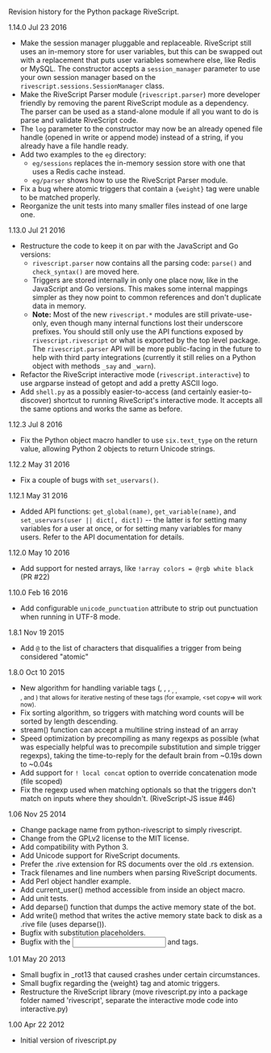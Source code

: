 Revision history for the Python package RiveScript.

1.14.0  Jul 23 2016
  - Make the session manager pluggable and replaceable. RiveScript still uses
    an in-memory store for user variables, but this can be swapped out with a
    replacement that puts user variables somewhere else, like Redis or MySQL.
    The constructor accepts a `session_manager` parameter to use your own
    session manager based on the `rivescript.sessions.SessionManager` class.
  - Make the RiveScript Parser module (`rivescript.parser`) more developer
    friendly by removing the parent RiveScript module as a dependency. The
    parser can be used as a stand-alone module if all you want to do is parse
    and validate RiveScript code.
  - The `log` parameter to the constructor may now be an already opened file
    handle (opened in write or append mode) instead of a string, if you already
    have a file handle ready.
  - Add two examples to the `eg` directory:
    - `eg/sessions` replaces the in-memory session store with one that uses
      a Redis cache instead.
    - `eg/parser` shows how to use the RiveScript Parser module.
  - Fix a bug where atomic triggers that contain a `{weight}` tag were unable
    to be matched properly.
  - Reorganize the unit tests into many smaller files instead of one large one.

1.13.0  Jul 21 2016
  - Restructure the code to keep it on par with the JavaScript and Go versions:
    - `rivescript.parser` now contains all the parsing code:
      `parse()` and `check_syntax()` are moved here.
    - Triggers are stored internally in only one place now, like in the
      JavaScript and Go versions. This makes some internal mappings simpler as
      they now point to common references and don't duplicate data in memory.
    - **Note:** Most of the new `rivescript.*` modules are still
      private-use-only, even though many internal functions lost their
      underscore prefixes. You should still only use the API functions exposed
      by `rivescript.rivescript` or what is exported by the top level package.
      The `rivescript.parser` API will be more public-facing in the future to
      help with third party integrations (currently it still relies on a Python
      object with methods `_say` and `_warn`).
  - Refactor the RiveScript interactive mode (`rivescript.interactive`) to use
    argparse instead of getopt and add a pretty ASCII logo.
  - Add `shell.py` as a possibly easier-to-access (and certainly
    easier-to-discover) shortcut to running RiveScript's interactive mode.
    It accepts all the same options and works the same as before.

1.12.3  Jul 8 2016
  - Fix the Python object macro handler to use `six.text_type` on the return
    value, allowing Python 2 objects to return Unicode strings.

1.12.2  May 31 2016
  - Fix a couple of bugs with `set_uservars()`.

1.12.1  May 31 2016
  - Added API functions: `get_global(name)`, `get_variable(name)`, and
    `set_uservars(user || dict[, dict])` -- the latter is for setting many
    variables for a user at once, or for setting many variables for many users.
    Refer to the API documentation for details.

1.12.0  May 10 2016
  - Add support for nested arrays, like `!array colors = @rgb white black`
    (PR #22)

1.10.0  Feb 16 2016
  - Add configurable `unicode_punctuation` attribute to strip out punctuation
    when running in UTF-8 mode.

1.8.1  Nov 19 2015
  - Add `@` to the list of characters that disqualifies a trigger from being
    considered "atomic"

1.8.0  Oct 10 2015
  - New algorithm for handling variable tags (<get>, <set>, <add>, <sub>,
    <mult>, <div>, <bot> and <env>) that allows for iterative nesting of
    these tags (for example, <set copy=<get orig>> will work now).
  - Fix sorting algorithm, so triggers with matching word counts will be
    sorted by length descending.
  - stream() function can accept a multiline string instead of an array
  - Speed optimization by precompiling as many regexps as possible (what was
    especially helpful was to precompile substitution and simple trigger
    regexps), taking the time-to-reply for the default brain from ~0.19s down
    to ~0.04s
  - Add support for `! local concat` option to override concatenation mode
    (file scoped)
  - Fix the regexp used when matching optionals so that the triggers don't match
    on inputs where they shouldn't. (RiveScript-JS issue #46)

1.06  Nov 25 2014
  - Change package name from python-rivescript to simply rivescript.
  - Change from the GPLv2 license to the MIT license.
  - Add compatibility with Python 3.
  - Add Unicode support for RiveScript documents.
  - Prefer the .rive extension for RS documents over the old .rs extension.
  - Track filenames and line numbers when parsing RiveScript documents.
  - Add Perl object handler example.
  - Add current_user() method accessible from inside an object macro.
  - Add unit tests.
  - Add deparse() function that dumps the active memory state of the bot.
  - Add write() method that writes the active memory state back to disk as a
    .rive file (uses deparse()).
  - Bugfix with substitution placeholders.
  - Bugfix with the <input> and <reply> tags.

1.01  May 20 2013
  - Small bugfix in _rot13 that caused crashes under certain circumstances.
  - Small bugfix regarding the {weight} tag and atomic triggers.
  - Restructure the RiveScript library (move rivescript.py into a package
    folder named 'rivescript', separate the interactive mode code into
    interactive.py)

1.00  Apr 22 2012
  - Initial version of rivescript.py
